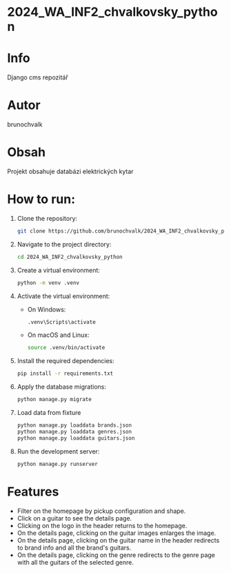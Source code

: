 # 2024_WA_INF2_chvalkovsky_python
# Info
Django cms repozitář
# Autor
brunochvalk
# Obsah
Projekt obsahuje databázi elektrických kytar

# How to run:
1. Clone the repository:
    ```sh
    git clone https://github.com/brunochvalk/2024_WA_INF2_chvalkovsky_python.git
    ```
2. Navigate to the project directory:
    ```sh
    cd 2024_WA_INF2_chvalkovsky_python
    ```
3. Create a virtual environment:
    ```sh
    python -m venv .venv
    ```
4. Activate the virtual environment:

    - On Windows:
        ```sh
        .venv\Scripts\activate
        ```
    - On macOS and Linux:
        ```sh
        source .venv/bin/activate
        ```
5. Install the required dependencies:
    ```sh
    pip install -r requirements.txt
    ```
6. Apply the database migrations:
    ```sh
    python manage.py migrate
    ```
7. Load data from fixture
    ```sh
    python manage.py loaddata brands.json
    python manage.py loaddata genres.json
    python manage.py loaddata guitars.json
    ```
8. Run the development server:
    ```sh
    python manage.py runserver
    ```
# Features
- Filter on the homepage by pickup configuration and shape.
- Click on a guitar to see the details page.
- Clicking on the logo in the header returns to the homepage.
- On the details page, clicking on the guitar images enlarges the image.
- On the details page, clicking on the guitar name in the header redirects to brand info and all the brand's guitars.
- On the details page, clicking on the genre redirects to the genre page with all the guitars of the selected genre.